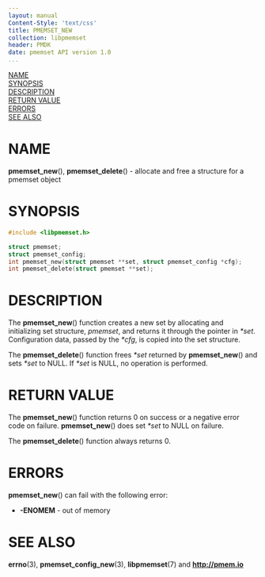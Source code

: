 ```yaml
---
layout: manual
Content-Style: 'text/css'
title: PMEMSET_NEW
collection: libpmemset
header: PMDK
date: pmemset API version 1.0
...
```


[comment]: <> (SPDX-License-Identifier: BSD-3-Clause)
[comment]: <> (Copyright 2020, Intel Corporation)

[comment]: <> (pmemset_new.3 -- man page for pmemset_new and pmemset_delete)

[NAME](#name)<br />
[SYNOPSIS](#synopsis)<br />
[DESCRIPTION](#description)<br />
[RETURN VALUE](#return-value)<br />
[ERRORS](#errors)<br />
[SEE ALSO](#see-also)<br />

# NAME #

**pmemset_new**(), **pmemset_delete**() - allocate and free a structure for a
pmemset object

# SYNOPSIS #

```c
#include <libpmemset.h>

struct pmemset;
struct pmemset_config;
int pmemset_new(struct pmemset **set, struct pmemset_config *cfg);
int pmemset_delete(struct pmemset **set);
```

# DESCRIPTION #

The **pmemset_new**() function creates a new set by allocating and initializing set structure,
*pmemset*, and returns it through the pointer in *\*set*. Configuration data, passed by the *\*cfg*, is copied into the set structure.

The **pmemset_delete**() function frees *\*set* returned by **pmemset_new**()
and sets *\*set* to NULL. If *\*set* is NULL, no operation is performed.

# RETURN VALUE #

The **pmemset_new**() function returns 0 on success or a negative error code on failure.
**pmemset_new**() does set *\*set* to NULL on failure.

The **pmemset_delete**() function always returns 0.

# ERRORS #

**pmemset_new**() can fail with the following error:
- **-ENOMEM** - out of memory

# SEE ALSO #

**errno**(3), **pmemset_config_new**(3),
**libpmemset**(7) and **<http://pmem.io>**
